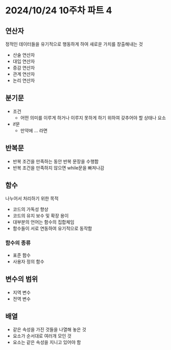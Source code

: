 # 2024/10/24 10주차 파트 4

## 연산자

정적인 데이터들을 유기적으로 행동하게 하여 새로운 가치를 창출해내는 것

- 산술 연산자
- 대입 연산자
- 증감 연산자
- 관계 연산자
- 논리 연산자

## 분기문

- 조건
  - 어떤 의미를 이루게 하거나 이루지 못하게 하기 위하여 갖추어야 할 상태나 요소
- if문
  - 만약에 ... 라면

## 반복문

- 반복 조건을 만족하는 동안 반복 문장을 수행함
- 반복 조건을 만족하지 않으면 while문을 빠져나감

## 함수

나누어서 처리하기 위한 목적

- 코드의 가독성 향상
- 코드의 유지 보수 및 확장 용이
- 대부분의 언어는 함수의 집합체임
- 함수들이 서로 연동하여 유기적으로 동작함

### 함수의 종류

- 표준 함수
- 사용자 정의 함수

## 변수의 범위

- 지역 변수
- 전역 변수

## 배열

- 같은 속성을 가진 것들을 나열해 놓은 것
- 요소가 순서대로 여러개 모인 것
- 요소는 같은 속성을 지니고 있어야 함
